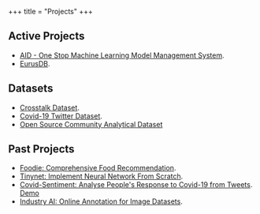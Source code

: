 +++
title = "Projects"
+++

## Active Projects

* [AID - One Stop Machine Learning Model Management System](https://github.com/autoai-org/aid). 
* [EurusDB](https://github.com/autoai-org/eurusdb).

## Datasets

* [Crosstalk Dataset](https://github.com/xzyaoi/crosstalk-dataset).
* [Covid-19 Twitter Dataset](https://github.com/xzyaoi/covid-sentiment).
* [Open Source Community Analytical Dataset](https://github.com/xzyaoi/diversity-in-open-source)

## Past Projects

* [Foodie: Comprehensive Food Recommendation](https://www.youtube.com/watch?v=WE7AFbWejHs&feature=youtu.be).
* [Tinynet: Implement Neural Network From Scratch](https://github.com/xzyaoi/tinynet).
* [Covid-Sentiment: Analyse People's Response to Covid-19 from Tweets](https://github.com/xzyaoi/covid-sentiment/). [Demo](https://covid19.yaonotes.org/)
* [Industry AI: Online Annotation for Image Datasets](https://www.youtube.com/watch?v=T1GqKRe7OlQ).